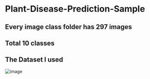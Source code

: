 # Plant-Disease-Prediction-Sample

## Every image class folder has 297 images

## Total 10 classes


## The Dataset I used
![image](https://user-images.githubusercontent.com/52273408/162609646-3bd0ec77-436c-43ea-8d9a-aab34e119aa7.png)
